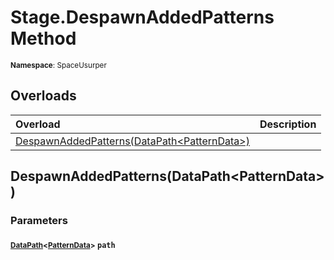 # Stage.DespawnAddedPatterns Method

<small>**Namespace**: SpaceUsurper</small>

## Overloads

<div markdown="1" class="member-table">

| Overload | Description |
| :------- | ----------- |
| [DespawnAddedPatterns(DataPath&lt;PatternData&gt;)](#DataPath_) |  | 

</div>

## DespawnAddedPatterns(DataPath&lt;PatternData&gt;)
### Parameters
#### <small>[DataPath](../DataPath-1.md)&lt;[PatternData](../PatternData.md)&gt;</small> `path`

